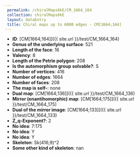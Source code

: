 ```yaml
--- 
 permalink: /chiralMaps6kE/CM_1664_164 
 collection: chiralMaps6kE
 layout: dataEntry
 title: Chiral maps up to 6000 edges - CM[1664;164]
---
```


- **ID**: [CM[1664;164]]({{ site.url }}/test/CM_1664_164)
- **Genus of the underlying surface**: 521
- **Length of the face**: 16
- **Valency**: 8
- **Length of the Petrie polygon**: 208
- **Is the automorphism group solvable?**: S
- **Number of vertices**: 416
- **Number of edges**: 1664
- **Number of faces**: 208
- **The map is self-**: none
- **Dual map**: [CM[1664;136]]({{ site.url }}/test/CM_1664_136)
- **Mirror (enantihomorphic) map**: [CM[1664;175]]({{ site.url }}/test/CM_1664_175)
- **Dual of the mirror image**: [CM[1664;133]]({{ site.url }}/test/CM_1664_133)
- **Z_q-Exponent?**: 2
- **No idea**:  7:175
- **No idea**: Y
- **No idea**: Y
- **Skeleton**: Sk(416;9)^2
- **Some other kind of skeleton**: nan
